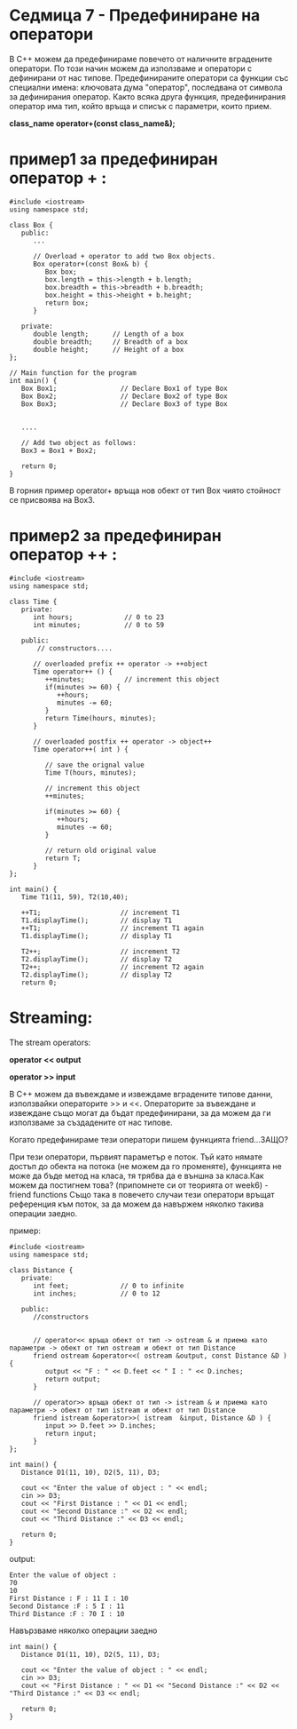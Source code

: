 # Седмица 7 - Предефиниране на оператори

В C++ можем да предефинираме повечето от наличните вградените оператори. По този начин можем да използваме и оператори с дефинирани от нас типове.
Предефинираните оператори са функции със специални имена: ключовата дума "оператор", последвана от символа за дефинирания оператор. Както всяка друга функция, предефинирания оператор има тип, който връща и списък с параметри, които прием.

**class_name operator+(const class_name&);**

пример1 за предефиниран оператор + :
=
```
#include <iostream>
using namespace std;

class Box {
   public:
      ...
      
      // Overload + operator to add two Box objects.
      Box operator+(const Box& b) {
         Box box;
         box.length = this->length + b.length;
         box.breadth = this->breadth + b.breadth;
         box.height = this->height + b.height;
         return box;
      }
      
   private:
      double length;      // Length of a box
      double breadth;     // Breadth of a box
      double height;      // Height of a box
};

// Main function for the program
int main() {
   Box Box1;                // Declare Box1 of type Box
   Box Box2;                // Declare Box2 of type Box
   Box Box3;                // Declare Box3 of type Box
   
 
   ....

   // Add two object as follows:
   Box3 = Box1 + Box2;

   return 0;
}
```

В горния пример operator+ връща нов обект от тип Box чиято стойност се присвоява на Box3.

пример2 за предефиниран оператор ++ :
=

```
#include <iostream>
using namespace std;
 
class Time {
   private:
      int hours;             // 0 to 23
      int minutes;           // 0 to 59
      
   public:
       // constructors....
      
      // overloaded prefix ++ operator -> ++object
      Time operator++ () {
         ++minutes;          // increment this object
         if(minutes >= 60) {
            ++hours;
            minutes -= 60;
         }
         return Time(hours, minutes);
      }
      
      // overloaded postfix ++ operator -> object++
      Time operator++( int ) {
      
         // save the orignal value
         Time T(hours, minutes);
         
         // increment this object
         ++minutes;                    
         
         if(minutes >= 60) {
            ++hours;
            minutes -= 60;
         }
         
         // return old original value
         return T; 
      }
};

int main() {
   Time T1(11, 59), T2(10,40);
 
   ++T1;                    // increment T1
   T1.displayTime();        // display T1
   ++T1;                    // increment T1 again
   T1.displayTime();        // display T1
 
   T2++;                    // increment T2
   T2.displayTime();        // display T2
   T2++;                    // increment T2 again
   T2.displayTime();        // display T2
   return 0;
```

Streaming:
=
The stream operators:

**operator << output**

**operator >> input**

В C++ можем да въвеждаме и извеждаме вградените типове данни, използвайки операторите  >> и  <<.
Операторите за въвеждане и извеждане също могат да бъдат предефинирани, за да можем да ги използваме за създадените от нас типове.

Когато предефинираме тези оператори пишем функцията friend...ЗАЩО?

При тези оператори, първият параметър е поток. Тъй като нямате достъп до обекта на потока (не можем да го променяте), функцията не може да бъде метод на класа, тя трябва да е външна за класа.Как можем да постигнем това?
(припомнете си от теорията от week6) - friend functions
Също така в повечето случаи тези оператори връщат референция към поток, за да можем да навържем няколко такива операции заедно.

пример:
```
#include <iostream>
using namespace std;
 
class Distance {
   private:
      int feet;             // 0 to infinite
      int inches;           // 0 to 12
      
   public:
      //constructors

    
      // operator<< връща обект от тип -> ostream & и приема като параметри -> обект от тип ostream и обект от тип Distance
      friend ostream &operator<<( ostream &output, const Distance &D ) { 
         output << "F : " << D.feet << " I : " << D.inches;
         return output;            
      }
       
      // operator>> връща обект от тип -> istream & и приема като параметри -> обект от тип istream и обект от тип Distance
      friend istream &operator>>( istream  &input, Distance &D ) { 
         input >> D.feet >> D.inches;
         return input;            
      }
};

int main() {
   Distance D1(11, 10), D2(5, 11), D3;

   cout << "Enter the value of object : " << endl;
   cin >> D3;
   cout << "First Distance : " << D1 << endl;
   cout << "Second Distance :" << D2 << endl;
   cout << "Third Distance :" << D3 << endl;

   return 0;
}
```

output:
```
Enter the value of object :
70
10
First Distance : F : 11 I : 10
Second Distance :F : 5 I : 11
Third Distance :F : 70 I : 10
```

Навързваме няколко операции заедно
```
int main() {
   Distance D1(11, 10), D2(5, 11), D3;

   cout << "Enter the value of object : " << endl;
   cin >> D3;
   cout << "First Distance : " << D1 << "Second Distance :" << D2 << "Third Distance :" << D3 << endl;

   return 0;
}
```
